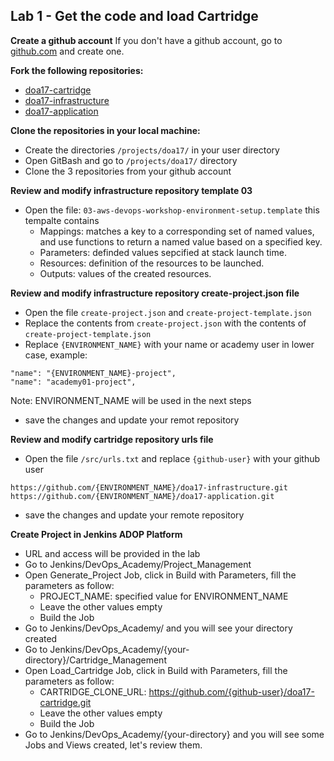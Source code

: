 
## Lab 1 - Get the code and load Cartridge

**Create a github account**
If you don't have a github account, go to [github.com](https://github.com/) and create one.

**Fork the following repositories:**
- [doa17-cartridge](https://github.com/chuymarin/doa17-cartridge)
- [doa17-infrastructure](https://github.com/chuymarin/doa17-infrastructure)
- [doa17-application](https://github.com/chuymarin/doa17-application)

**Clone the repositories in your local machine:**
- Create the directories `/projects/doa17/` in your user directory
- Open GitBash and go to `/projects/doa17/` directory
- Clone the 3 repositories from your github account

**Review and modify infrastructure repository template 03**
- Open the file: `03-aws-devops-workshop-environment-setup.template` this tempalte contains
  - Mappings: matches a key to a corresponding set of named values, and use functions to return a named value based on a specified key.
  - Parameters: definded values sepcified at stack launch time.
  - Resources: definition of the resources to be launched.
  - Outputs: values of the created resources.
  
**Review and modify infrastructure repository create-project.json file**
- Open the file `create-project.json` and `create-project-template.json`
- Replace the contents from `create-project.json` with the contents of `create-project-template.json`
- Replace `{ENVIRONMENT_NAME}` with your name or academy user in lower case, example:
```
"name": "{ENVIRONMENT_NAME}-project",
"name": "academy01-project",
```
Note: ENVIRONMENT_NAME will be used in the next steps
- save the changes and update your remot repository

**Review and modify cartridge repository urls file**
- Open the file `/src/urls.txt` and replace `{github-user}` with your github user
```
https://github.com/{ENVIRONMENT_NAME}/doa17-infrastructure.git
https://github.com/{ENVIRONMENT_NAME}/doa17-application.git
```
- save the changes and update your remote repository

**Create Project in Jenkins ADOP Platform**
- URL and access will be provided in the lab
- Go to Jenkins/DevOps_Academy/Project_Management
- Open Generate_Project Job, click in Build with Parameters, fill the parameters as follow:
  - PROJECT_NAME: specified value for ENVIRONMENT_NAME
  - Leave the other values empty
  - Build the Job
- Go to Jenkins/DevOps_Academy/ and you will see your directory created
- Go to Jenkins/DevOps_Academy/{your-directory}/Cartridge_Management
- Open Load_Cartridge Job, click in Build with Parameters, fill the parameters as follow:
  - CARTRIDGE_CLONE_URL: https://github.com/{github-user}/doa17-cartridge.git
  - Leave the other values empty
  - Build the Job
- Go to Jenkins/DevOps_Academy/{your-directory} and you will see some Jobs and Views created, let's review them.
